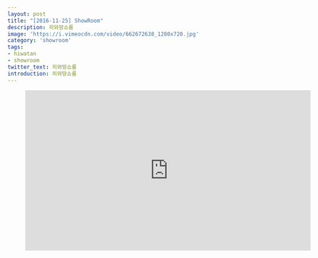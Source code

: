 ```yaml
---
layout: post
title: "[2016-11-25] ShowRoom"
description: 히와땅쇼룸
image: 'https://i.vimeocdn.com/video/662672638_1280x720.jpg'
category: 'showroom'
tags:
- hiwatan
- showroom
twitter_text: 히와땅쇼룸
introduction: 히와땅쇼룸
---
```

<figure class="video_container">
<iframe src="https://player.vimeo.com/video/239644390" width="640" height="360" frameborder="0" webkitallowfullscreen mozallowfullscreen allowfullscreen></iframe>
</figure>
